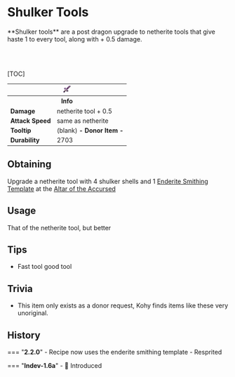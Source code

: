 # Shulker Tools

<div class="result kohara-infobox-grid" markdown>
<div markdown class="kohara-infobox-text">
**Shulker tools** are a post dragon upgrade to netherite tools that give haste 1 to every tool, along with + 0.5 damage.

<br><br>

[TOC]

</div>
<div class="kohara-infobox-table">
  <table id="kohara-infobox--item">
	<tr>
		<th colspan="2" class="kohara-infobox--top-image"><img src="../../assets/items/shulker_sword.png"></th>
	</tr>
	<tr>
		<th colspan="2">Info</th>
	</tr>
	<tr>
		<td><b>Damage</b></td>
		<td>
		netherite tool + 0.5
		</td>
	</tr>
	<tr>
		<td><b>Attack Speed</b></td>
		<td>same as netherite</td>
	</tr>
	<tr>
		<td><b>Tooltip</b></td>
		<td>
        (blank)
        <b> 
        - Donor Item -
		</td>
	</tr>
	<tr>
		<td><b>Durability</b></td>
		<td>2703</td>
	</tr>
</table>
</div>
</div>

## Obtaining
Upgrade a netherite tool with 4 shulker shells and 1 [Enderite Smithing Template](../materials/enderite_smithing_template.md) at the [Altar of the Accursed](../../mechanics/altar_of_the_accursed.md)

## Usage
That of the netherite tool, but better

## Tips
- Fast tool good tool

## Trivia
- This item only exists as a donor request, Kohy finds items like these very unoriginal.

## History
=== "**2.2.0**"
    - Recipe now uses the enderite smithing template
    - Resprited

=== "**Indev-1.6a**"
    - :rocket: Introduced